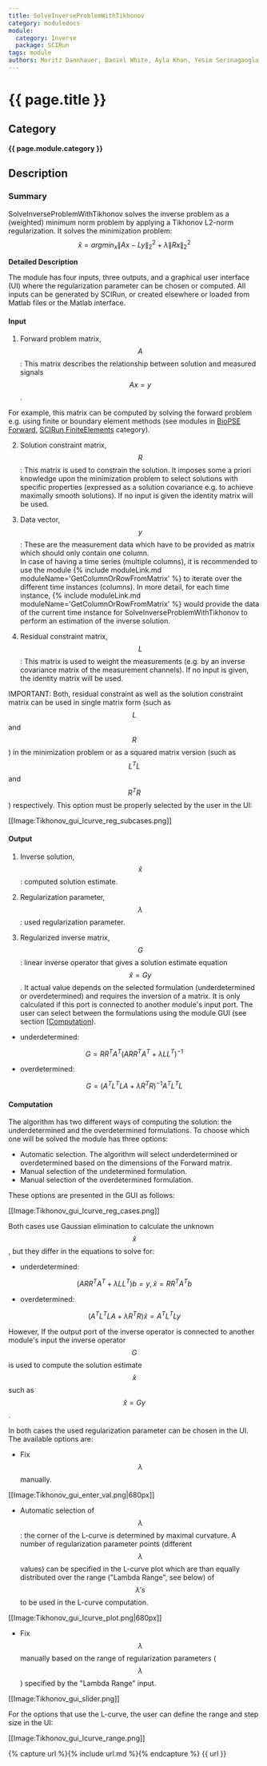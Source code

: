 ```yaml
---
title: SolveInverseProblemWithTikhonov
category: moduledocs
module:
  category: Inverse
  package: SCIRun
tags: module
authors: Moritz Dannhauer, Daniel White, Ayla Khan, Yesim Serinagaoglu
---
```


<script type="text/javascript" async
  src="https://cdn.mathjax.org/mathjax/latest/MathJax.js?config=TeX-AMS_CHTML">
</script>

# {{ page.title }}

## Category

**{{ page.module.category }}**

## Description

### Summary

SolveInverseProblemWithTikhonov solves the inverse problem as a (weighted) minimum norm problem by applying a Tikhonov L2-norm regularization.
It solves the minimization problem: 
$$\hat{x}=argmin_x \|Ax -Ly\|^{2}_{2} + \lambda\|Rx\|^{2}_{2}$$

**Detailed Description**

The module has four inputs, three outputs, and a graphical user interface (UI) where the regularization parameter can be chosen or computed.
All inputs can be generated by SCIRun, or created elsewhere or loaded from Matlab files or the Matlab interface.

#### Input

1. Forward problem matrix, $$A$$: This matrix describes the relationship between solution and measured signals $$A x = y$$.

For example, this matrix can be computed by solving the forward problem e.g. using finite or boundary element methods (see modules in  [BioPSE Forward](http://scirundocwiki.sci.utah.edu/SCIRunDocs/index.php/CIBC:Documentation:SCIRun:Reference:BioPSE "TODO Change once it's off the wiki"), [SCIRun FiniteElements](#finiteelements) category).

2. Solution constraint matrix, $$R$$: This matrix is used to constrain the solution. It imposes some a priori knowledge upon the minimization problem to select solutions 
with specific properties (expressed as a solution covariance e.g. to achieve maximally smooth solutions). If no input is given the identity matrix will be used.

3. Data vector, $$y$$: These are the measurement data which have to be provided as matrix which should only contain one column.  
In case of having a time series (multiple columns), it is recommended to use the module {% include moduleLink.md moduleName='GetColumnOrRowFromMatrix' %} to iterate over the different time instances (columns). In more detail, for each time instance, {% include moduleLink.md moduleName='GetColumnOrRowFromMatrix' %} would provide the data of the current time instance for SolveInverseProblemWithTikhonov to perform an estimation of the inverse solution.

4. Residual constraint matrix, $$L$$: This matrix is used to weight the measurements (e.g. by an inverse covariance matrix of the measurement channels).
If no input is given, the identity matrix will be used.

IMPORTANT: Both, residual constraint as well as the solution constraint matrix can be used in single matrix form (such as $$L$$ and $$R$$) in the minimization problem or as a squared matrix version (such as $$L^T L$$ and $$R^T R$$) respectively. This option must be properly selected by the user in the UI:

[[Image:Tikhonov_gui_lcurve_reg_subcases.png]]

#### Output

1. Inverse solution, $$\hat{x}$$: computed solution estimate.

2. Regularization parameter, $$ \lambda $$: used regularization parameter.

3. Regularized inverse matrix, $$G$$: linear inverse operator that gives a solution estimate equation $$\hat{x} = G y$$. It actual value depends on the selected formulation (underdetermined or overdetermined) and requires the inversion of a matrix. It is only calculated if this port is connected to another module's input port.
The user can select between the formulations using the module GUI (see section [[Computation](#computation)).

* underdetermined:

$$G=RR^TA^T (ARR^TA^T + \lambda LL^T)^{-1}$$

* overdetermined:

$$G=(A^TL^TLA + \lambda R^TR)^{-1}A^TL^TL$$

#### Computation

The algorithm has two different ways of computing the solution: the underdetermined and the overdetermined formulations.
To choose which one will be solved the module has three options:

* Automatic selection. The algorithm will select underdetermined or overdetermined based on the dimensions of the Forward matrix.
* Manual selection of the undetermined formulation.
* Manual selection of the overdetermined formulation.

These options are presented in the GUI as follows:

[[Image:Tikhonov_gui_lcurve_reg_cases.png]]

Both cases use Gaussian elimination to calculate the unknown $$\hat{x}$$, but they differ in the equations to solve for:

* underdetermined:

$$ (A R R^T A^T + \lambda L L^T) b = y, \hat{x} = R R^T A^T b  $$

* overdetermined:

$$(A^T L^T L A + \lambda R^T R) \hat{x} = A^T L^T L y$$

However, If the output port of the inverse operator is connected to another module's input the inverse operator $$ G $$ is used to compute the
solution estimate $$ \hat{x} $$ such as $$ \hat{x} = G y $$. 

In both cases the used regularization parameter can be chosen in the UI.
The available options are:

* Fix $$ \lambda $$ manually.

[[Image:Tikhonov_gui_enter_val.png|680px]]

* Automatic selection of $$ \lambda $$: the corner of the L-curve is determined by maximal curvature. A number of regularization parameter points (different $$ \lambda $$ values) can be specified in the L-curve plot which are than equally distributed over the range ("Lambda Range", see below) of $$ \lambda's $$ to be used in the L-curve computation. 

[[Image:Tikhonov_gui_lcurve_plot.png|680px]]

* Fix $$ \lambda $$ manually based on the range of regularization parameters ($$ \lambda $$) specified by the "Lambda Range" input.

[[Image:Tikhonov_gui_slider.png]]

For the options that use the L-curve, the user can define the range and step size in the UI:

[[Image:Tikhonov_gui_lcurve_range.png‎]]


{% capture url %}{% include url.md %}{% endcapture %}
{{ url }}
